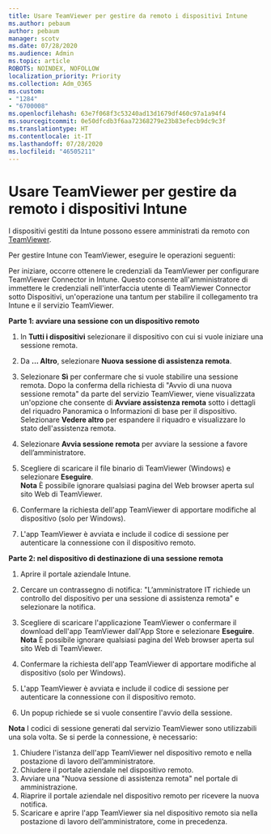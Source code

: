 ```yaml
---
title: Usare TeamViewer per gestire da remoto i dispositivi Intune
ms.author: pebaum
author: pebaum
manager: scotv
ms.date: 07/28/2020
ms.audience: Admin
ms.topic: article
ROBOTS: NOINDEX, NOFOLLOW
localization_priority: Priority
ms.collection: Adm_O365
ms.custom:
- "1284"
- "6700008"
ms.openlocfilehash: 63e7f068f3c53240ad13d1679df460c97a1a94f4
ms.sourcegitcommit: 0e50dfcdb3f6aa72368279e23b83efecb9dc9c3f
ms.translationtype: HT
ms.contentlocale: it-IT
ms.lasthandoff: 07/28/2020
ms.locfileid: "46505211"
---
```

# <a name="use-teamviewer-to-remotely-administer-intune-devices"></a>Usare TeamViewer per gestire da remoto i dispositivi Intune

I dispositivi gestiti da Intune possono essere amministrati da remoto con [TeamViewer](https://www.teamviewer.com/).

Per gestire Intune con TeamViewer, eseguire le operazioni seguenti: 

Per iniziare, occorre ottenere le credenziali da TeamViewer per configurare TeamViewer Connector in Intune. Questo consente all'amministratore di immettere le credenziali nell'interfaccia utente di TeamViewer Connector sotto Dispositivi, un'operazione una tantum per stabilire il collegamento tra Intune e il servizio TeamViewer.

**Parte 1: avviare una sessione con un dispositivo remoto**

1. In **Tutti i dispositivi** selezionare il dispositivo con cui si vuole iniziare una sessione remota.
2. Da **... Altro**, selezionare **Nuova sessione di assistenza remota**.
3. Selezionare **Sì** per confermare che si vuole stabilire una sessione remota.
    Dopo la conferma della richiesta di "Avvio di una nuova sessione remota" da parte del servizio TeamViewer, viene visualizzata un'opzione che consente di **Avviare assistenza remota** sotto i dettagli del riquadro Panoramica o Informazioni di base per il dispositivo. Selezionare **Vedere altro** per espandere il riquadro e visualizzare lo stato dell'assistenza remota.
4. Selezionare **Avvia sessione remota** per avviare la sessione a favore dell’amministratore.
5. Scegliere di scaricare il file binario di TeamViewer (Windows) e selezionare **Eseguire**.<br/>
    **Nota** È possibile ignorare qualsiasi pagina del Web browser aperta sul sito Web di TeamViewer.

6. Confermare la richiesta dell'app TeamViewer di apportare modifiche al dispositivo (solo per Windows).
7. L'app TeamViewer è avviata e include il codice di sessione per autenticare la connessione con il dispositivo remoto.

**Parte 2: nel dispositivo di destinazione di una sessione remota**

1. Aprire il portale aziendale Intune.
2. Cercare un contrassegno di notifica: "L’amministratore IT richiede un controllo del dispositivo per una sessione di assistenza remota" e selezionare la notifica.
3. Scegliere di scaricare l'applicazione TeamViewer o confermare il download dell'app TeamViewer dall'App Store e selezionare **Eseguire**.
    **Nota** È possibile ignorare qualsiasi pagina del Web browser aperta sul sito Web di TeamViewer.

4. Confermare la richiesta dell'app TeamViewer di apportare modifiche al dispositivo (solo per Windows).
5. L'app TeamViewer è avviata e include il codice di sessione per autenticare la connessione con il dispositivo remoto.
6. Un popup richiede se si vuole consentire l'avvio della sessione.

**Nota** I codici di sessione generati dal servizio TeamViewer sono utilizzabili una sola volta. Se si perde la connessione, è necessario:

1. Chiudere l'istanza dell'app TeamViewer nel dispositivo remoto e nella postazione di lavoro dell’amministratore.
2. Chiudere il portale aziendale nel dispositivo remoto.
3. Avviare una "Nuova sessione di assistenza remota" nel portale di amministrazione.
4. Riaprire il portale aziendale nel dispositivo remoto per ricevere la nuova notifica.
5. Scaricare e aprire l'app TeamViewer sia nel dispositivo remoto sia nella postazione di lavoro dell’amministratore, come in precedenza.